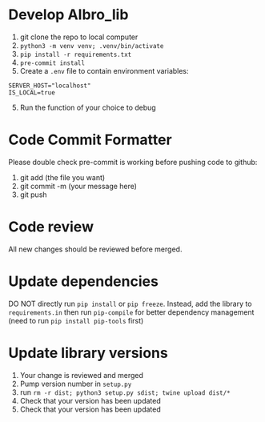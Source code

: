 # Develop AIbro_lib

1. git clone the repo to local computer
2. `python3 -m venv venv; .venv/bin/activate`
3. `pip install -r requirements.txt`
4. `pre-commit install`
4. Create a `.env` file to contain environment variables:

```
SERVER_HOST="localhost"
IS_LOCAL=true
```
5. Run the function of your choice to debug

# Code Commit Formatter

Please double check pre-commit is working before pushing code to github:

1. git add (the file you want)
2. git commit -m (your message here)
3. git push

# Code review

All new changes should be reviewed before merged.

# Update dependencies

DO NOT directly run `pip install` or `pip freeze`. Instead, add the library to `requirements.in` then run `pip-compile` for better dependency management (need to run `pip install pip-tools` first)

# Update library versions

1. Your change is reviewed and merged
2. Pump version number in `setup.py`
3. run `rm -r dist; python3 setup.py sdist; twine upload dist/*`
4. Check that your version has been updated
5. Check that your version has been updated
